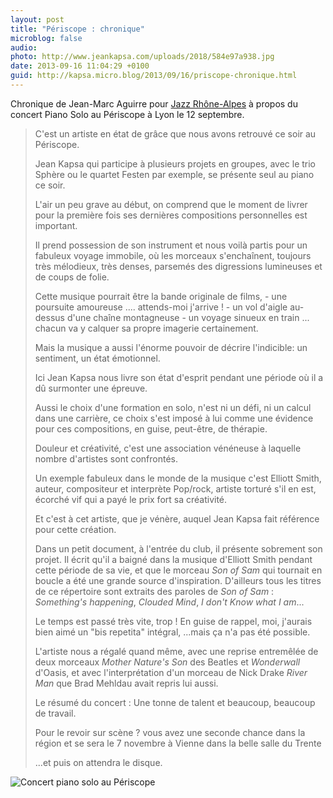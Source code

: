 ```yaml
---
layout: post
title: "Périscope : chronique"
microblog: false
audio: 
photo: http://www.jeankapsa.com/uploads/2018/584e97a938.jpg
date: 2013-09-16 11:04:29 +0100
guid: http://kapsa.micro.blog/2013/09/16/priscope-chronique.html
---
```

Chronique de Jean-Marc Aguirre pour <a href="http://www.jazz-rhone-alpes.com/130916/">Jazz Rhône-Alpes</a> à propos du concert Piano Solo au Périscope à Lyon le 12 septembre.
<blockquote>C'est un artiste en état de grâce que nous avons retrouvé ce soir au Périscope.

Jean Kapsa qui participe à plusieurs projets en groupes, avec le trio Sphère ou le quartet Festen par exemple, se présente seul au piano ce soir.

L'air un peu grave au début, on comprend que le moment de livrer pour la première fois ses dernières compositions personnelles est important.

Il prend possession de son instrument et nous voilà partis pour un fabuleux voyage immobile, où les morceaux s'enchaînent, toujours très mélodieux, très denses, parsemés des digressions lumineuses et de coups de folie.

Cette musique pourrait être la bande originale de films, - une poursuite amoureuse .... attends-moi j'arrive ! - un vol d'aigle au-dessus d'une chaîne montagneuse - un voyage sinueux en train ... chacun va y calquer sa propre imagerie certainement.

Mais la musique a aussi l'énorme pouvoir de décrire l'indicible: un sentiment, un état émotionnel.

Ici Jean Kapsa nous livre son état d'esprit pendant une période où il a dû surmonter une épreuve.

Aussi le choix d'une formation en solo, n'est ni un défi, ni un calcul dans une carrière, ce choix s'est imposé à lui comme une évidence pour ces compositions, en guise, peut-être, de thérapie.

Douleur et créativité, c'est une association vénéneuse à laquelle nombre d'artistes sont confrontés.

Un exemple fabuleux dans le monde de la musique c'est Elliott Smith, auteur, compositeur et interprète Pop/rock, artiste torturé s'il en est, écorché vif qui a payé le prix fort sa créativité.

Et c'est à cet artiste, que je vénère, auquel Jean Kapsa fait référence pour cette création.

Dans un petit document, à l'entrée du club, il présente sobrement son projet. Il écrit qu'il a baigné dans la musique d'Elliott Smith pendant cette période de sa vie, et que le morceau <i>Son of Sam</i> qui tournait en boucle a été une grande source d'inspiration. D'ailleurs tous les titres de ce répertoire sont extraits des paroles de <i>Son of Sam</i> : <i>Something's happening</i>, <i>Clouded Mind</i>, <i>I don't Know what I am</i>...

Le temps est passé très vite, trop ! En guise de rappel, moi, j'aurais bien aimé un "bis repetita" intégral, ...mais ça n'a pas été possible.

L'artiste nous a régalé quand même, avec une reprise entremêlée de deux morceaux <i>Mother Nature's Son</i> des Beatles et <i>Wonderwall</i> d'Oasis, et avec l'interprétation d'un morceau de Nick Drake <i>River Man</i> que Brad Mehldau avait repris lui aussi.

Le résumé du concert : Une tonne de talent et beaucoup, beaucoup de travail.

Pour le revoir sur scène ? vous avez une seconde chance dans la région et se sera le 7 novembre à Vienne dans la belle salle du Trente

...et puis on attendra le disque.</blockquote>
<img src="http://www.jeankapsa.com/uploads/2018/584e97a938.jpg" alt="Concert piano solo au Périscope"/>
